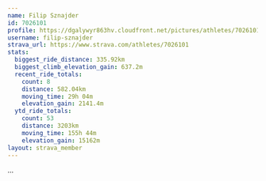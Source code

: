 ```yaml
---
name: Filip Sznajder
id: 7026101
profile: https://dgalywyr863hv.cloudfront.net/pictures/athletes/7026101/2123836/17/large.jpg
username: filip-sznajder
strava_url: https://www.strava.com/athletes/7026101
stats:
  biggest_ride_distance: 335.92km
  biggest_climb_elevation_gain: 637.2m
  recent_ride_totals:
    count: 8
    distance: 582.04km
    moving_time: 29h 04m
    elevation_gain: 2141.4m
  ytd_ride_totals:
    count: 53
    distance: 3203km
    moving_time: 155h 44m
    elevation_gain: 15162m
layout: strava_member
--- 
```

...
